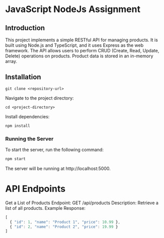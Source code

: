 # JavaScript NodeJs Assignment
## Introduction
This project implements a simple RESTful API for managing products. It is built using Node.js and TypeScript, and it uses Express as the web framework. 
The API allows users to perform CRUD (Create, Read, Update, Delete) operations on products. Product data is stored in an in-memory array.
## Installation
```git
git clone <repository-url>
```
Navigate to the project directory:
```git
cd <project-directory>
````
Install dependencies:
```javascript
npm install
```
### Running the Server
To start the server, run the following command:
```javascript
npm start
```
The server will be running at http://localhost:5000.
# API Endpoints
 Get a List of Products
Endpoint: GET /api/products
Description: Retrieve a list of all products.
Example Response:
```javascript
[
  { "id": 1, "name": "Product 1", "price": 10.99 },
  { "id": 2, "name": "Product 2", "price": 19.99 }
]
```

